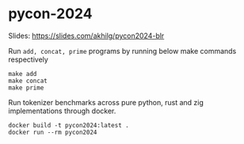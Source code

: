 # pycon-2024
Slides: https://slides.com/akhilg/pycon2024-blr

Run `add, concat, prime` programs by running below make commands respectively
```shell
make add
make concat
make prime
```

Run tokenizer benchmarks across pure python, rust and zig implementations through docker.
```shell
docker build -t pycon2024:latest .
docker run --rm pycon2024
```
